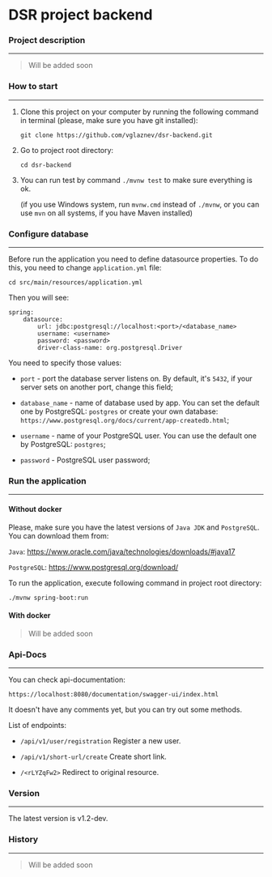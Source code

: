 # DSR project backend


### Project description

---

>Will be added soon


### How to start

---

1. Clone this project on your computer by running the following command in terminal (please, make sure you have git installed):

    `git clone https://github.com/vglaznev/dsr-backend.git`


2. Go to project root directory: 

    `cd dsr-backend`


3. You can run test by command `./mvnw test` to make sure everything is ok.

   (if you use Windows system, run `mvnw.cmd` instead of `./mvnw`, or you can use `mvn` on all systems, if you have Maven installed)

### Configure database

---

Before run the application you need to define datasource properties. To do this, you need to change `application.yml` file:

`cd src/main/resources/application.yml`

Then you will see:

```
spring:
    datasource:
        url: jdbc:postgresql://localhost:<port>/<database_name>
        username: <username>
        password: <password>
        driver-class-name: org.postgresql.Driver 
```
You need to specify those values:
* `port` - port the database server listens on. By default, it's `5432`, if your server sets on another port, change this field;
* `database_name` - name of database used by app. You can set the default one by PostgreSQL: `postgres` or create your own database:
`https://www.postgresql.org/docs/current/app-createdb.html`;

* `username` - name of your PostgreSQL user. You can use the default one by PostgreSQL: `postgres`;  
* `password` - PostgreSQL user password;

### Run the application

---

#### Without docker



Please, make sure you have the latest versions of `Java JDK` and `PostgreSQL`. You can download them from:

`Java`: https://www.oracle.com/java/technologies/downloads/#java17

`PostgreSQL`: https://www.postgresql.org/download/

To run the application, execute following command in project root directory:

`./mvnw spring-boot:run`


#### With docker



>Will be added soon


### Api-Docs

---

You can check api-documentation:

`https://localhost:8080/documentation/swagger-ui/index.html`

It doesn't have any comments yet, but you can try out some methods.

List of endpoints:

* `/api/v1/user/registration` Register a new user.

* `/api/v1/short-url/create` Create short link.

* `/<rLYZqFw2>` Redirect to original resource.


### Version

---

The latest version is v1.2-dev.

### History

---

>Will be added soon